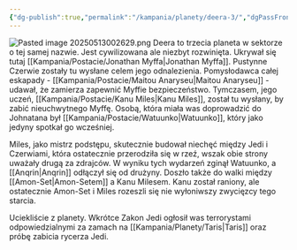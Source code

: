 ```yaml
---
{"dg-publish":true,"permalink":"/kampania/planety/deera-3/","dgPassFrontmatter":true}
---
```


![Pasted image 20250513002629.png](/img/user/6%20Obrazy/Pasted%20image%2020250513002629.png)
Deera to trzecia planeta w sektorze o tej samej nazwie. Jest cywilizowana ale niezbyt rozwinięta. Ukrywał się tutaj [[Kampania/Postacie/Jonathan Myffa\|Jonathan Myffa]]. Pustynne Czerwie zostały tu wysłane celem jego odnalezienia. Pomysłodawca całej eskapady - [[Kampania/Postacie/Maitou Anaryseu\|Maitou Anaryseu]] - udawał, że zamierza zapewnić Myffie bezpieczeństwo. Tymczasem, jego uczeń, [[Kampania/Postacie/Kanu Miles\|Kanu Miles]], został tu wysłany, by zabić nieuchwytnego Myffę. Osobą, która miała was doprowadzić do Johnatana był [[Kampania/Postacie/Watuunko\|Watuunko]], który jako jedyny spotkał go wcześniej.

Miles, jako mistrz podstępu, skutecznie budował niechęć między Jedi i Czerwiami, która ostatecznie przerodziła się w rzeź, wszak obie strony uważały drugą za zdrajców. W wyniku tych wydarzeń zginął Watuunko, a [[Anqrin\|Anqrin]] odłączył się od drużyny. Doszło także do walki między [[Amon-Set\|Amon-Setem]] a Kanu Milesem. Kanu został raniony, ale ostatecznie Amon-Set i Miles rozeszli się nie wyłoniwszy zwycięzcy tego starcia.

Uciekliście z planety. Wkrótce Zakon Jedi ogłosił was terrorystami odpowiedzialnymi za zamach na [[Kampania/Planety/Taris\|Taris]] oraz próbę zabicia rycerza Jedi.